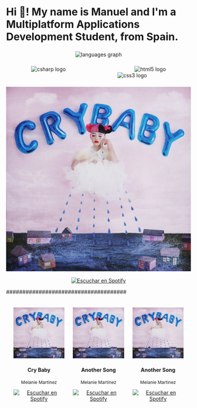 <h1 align="left">Hi 👋! My name is Manuel and I'm a Multiplatform Applications Development Student, from Spain.</h1>

###

<div align="center">
  <img src="https://github-readme-stats.vercel.app/api/top-langs?username=Mrollun-29&locale=es&hide_title=false&layout=compact&card_width=320&langs_count=5&theme=dark&hide_border=true" height="150" alt="languages graph"  />
</div>

###

<div align="center">
  <img src="https://cdn.jsdelivr.net/gh/devicons/devicon/icons/csharp/csharp-original.svg" height="80" alt="csharp logo"  />
  <img width="180" />
  <img src="https://cdn.jsdelivr.net/gh/devicons/devicon/icons/html5/html5-original.svg" height="80" alt="html5 logo"  />
  <img width="180" />
  <img src="https://cdn.jsdelivr.net/gh/devicons/devicon/icons/css3/css3-original.svg" height="80" alt="css3 logo"  />
</div>

###
<!-- CANCIONES SPOTIFY -->
<p align="center">
  <img src="crybaby album.jpg" alt="Cry Baby - Melanie Martinez" width="600">
</p>

<p align="center">
  <a href="https://open.spotify.com/track/2e4jB31WcGsxKL1ByqdZCq">
    <img src="https://img.shields.io/badge/Escuchar%20en%20Spotify-1DB954?style=for-the-badge&logo=spotify&logoColor=white" alt="Escuchar en Spotify">
  </a>
</p>

#####################################
<div style="display: flex; justify-content: space-between; width: 100%; padding: 20px; box-sizing: border-box; flex-wrap: nowrap;">
  <!-- Canción 1 -->
  <div style="width: 30%; text-align: center;">
    <img src="crybaby album.jpg" alt="Cry Baby - Melanie Martinez" width="150">
    <h4>Cry Baby</h4>
    <p style="font-size: 12px;">Melanie Martinez</p>
    <a href="https://open.spotify.com/track/2e4jB31WcGsxKL1ByqdZCq">
      <img src="https://img.shields.io/badge/Escuchar%20en%20Spotify-1DB954?style=for-the-badge&logo=spotify&logoColor=white" alt="Escuchar en Spotify">
    </a>
  </div>

  <!-- Canción 2 -->
  <div style="width: 30%; text-align: center;">
    <img src="crybaby album.jpg" alt="Cry Baby - Melanie Martinez" width="150">
    <h4>Another Song</h4>
    <p style="font-size: 12px;">Melanie Martinez</p>
    <a href="https://open.spotify.com/track/2e4jB31WcGsxKL1ByqdZCq">
      <img src="https://img.shields.io/badge/Escuchar%20en%20Spotify-1DB954?style=for-the-badge&logo=spotify&logoColor=white" alt="Escuchar en Spotify">
    </a>
  </div>

  <!-- Canción 3 -->
  <div style="width: 30%; text-align: center;">
    <img src="crybaby album.jpg" alt="Cry Baby - Melanie Martinez" width="150">
    <h4>Another Song</h4>
    <p style="font-size: 12px;">Melanie Martinez</p>
    <a href="https://open.spotify.com/track/2e4jB31WcGsxKL1ByqdZCq">
      <img src="https://img.shields.io/badge/Escuchar%20en%20Spotify-1DB954?style=for-the-badge&logo=spotify&logoColor=white" alt="Escuchar en Spotify">
    </a>
  </div>
</div>

<!---
Mrollun-29/Mrollun-29 is a ✨ special ✨ repository because its `README.md` (this file) appears on your GitHub profile.
You can click the Preview link to take a look at your changes.
--->
